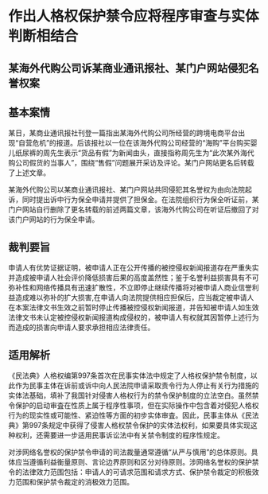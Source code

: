 # 作出人格权保护禁令应将程序审查与实体判断相结合

<!-- INFO END -->

## 某海外代购公司诉某商业通讯报社、某门户网站侵犯名誉权案

## 基本案情

某日，某商业通讯报社刊登一篇指出某海外代购公司所经营的跨境电商平台出现“自营危机”的报道。后该报社以一位在该海外代购公司经营的“海购”平台购买婴儿纸尿裤的周先生表示“货品有假”为新闻由头，直接指称周先生为“此次某外海代购公司假货的当事人”，围绕“售假”问题展开采访及评论。某门户网站更名后转载了上述文章。

某海外代购公司以某商业通讯报社、某门户网站共同侵犯其名誉权为由向法院起诉，同时提出诉中行为保全申请并提供了担保金。在法院组织行为保全听证前，某门户网站自行删除了更名转载的前述两篇文章，该海外代购公司在听证后撤回了对该门户网站的行为保全申请。

## 裁判要旨

申请人有优势证据证明，被申请人正在公开传播的被控侵权新闻报道存在严重失实并造成被申请人社会评价降低损害后果的高度盖然性；鉴于名誉利益损害具有不可弥补性和网络传播具有迅速扩散性，不立即停止继续传播将对被申请人商业信誉利益造成难以弥补的扩大损害,在申请人向法院提供相应担保后，应当裁定被申请人在本案法律文书生效之前暂时停止传播被控侵权新闻报道，并告知被申请人如生效法律文书未认定被控侵权新闻报道构成侵权的，被申请人有权就其因暂停上述行为而造成的损害向申请人要求承担相应法律责任。

## 适用解析

《民法典》人格权编第997条首次在民事实体法中规定了人格权保护禁令制度，以此作为民事主体在诉前或诉中向人民法院申请采取责令行为人停止有关行为措施的实体法基础，填补了我国针对侵害人格权行为的禁令保护制度的立法空白。虽然禁令保护的启动审査在性质上属于程序性事项，但在实际操作中包含着对侵犯人格权行为的现实性或可能性、紧迫性等方面的初步实体审査。因此，民事主体从《民法典》第997条规定中获得了侵害人格权禁令保护的实体法权利，如果要具体实现这种权利，还需要进一步适用民事诉讼法中有关禁令制度的程序性规定。

对涉网络名誉权的保护禁令申请的司法裁量通常遵循“从严与慎用”的总体原则。具体应当遵循利益衡量原则、言论边界原则和区分对待原则。涉网络名誉权的保护禁令的法律效力范围包括：申请人的可请求范围和请求方式、保护禁令裁定的积极效力范围和保护禁令裁定的消极效力范围。
